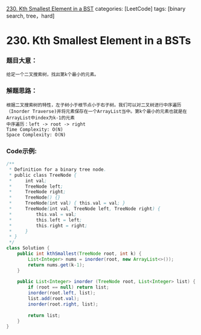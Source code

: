 [230. Kth Smallest Element in a BST](https://leetcode.com/problems/kth-smallest-element-in-a-bst/)
categories: [LeetCode]
tags: [binary search, tree，hard] 
# <span id="230"> 230. Kth Smallest Element in a BSTs </span>
### 题目大意：
    给定一个二叉搜索树，找出第k个最小的元素。
### 解题思路：
    根据二叉搜索树的特性，左子树小于根节点小于右子树。我们可以对二叉树进行中序遍历（Inorder Traverse)并将元素保存在一个ArrayList当中。第k个最小的元素也就是在ArrayList中index为k-1的元素
    中序遍历：left -> root -> right
    Time Complexity: O(N)
    Space Complexity: O(N)
### Code示例:
```Java
/**
 * Definition for a binary tree node.
 * public class TreeNode {
 *     int val;
 *     TreeNode left;
 *     TreeNode right;
 *     TreeNode() {}
 *     TreeNode(int val) { this.val = val; }
 *     TreeNode(int val, TreeNode left, TreeNode right) {
 *         this.val = val;
 *         this.left = left;
 *         this.right = right;
 *     }
 * }
 */
class Solution {
    public int kthSmallest(TreeNode root, int k) {
        List<Integer> nums = inorder(root, new ArrayList<>());
        return nums.get(k-1);
    }
    
    public List<Integer> inorder (TreeNode root, List<Integer> list) {
        if (root == null) return list;
        inorder(root.left, list);
        list.add(root.val);
        inorder(root.right, list);
        
        return list;
    }
}
```

